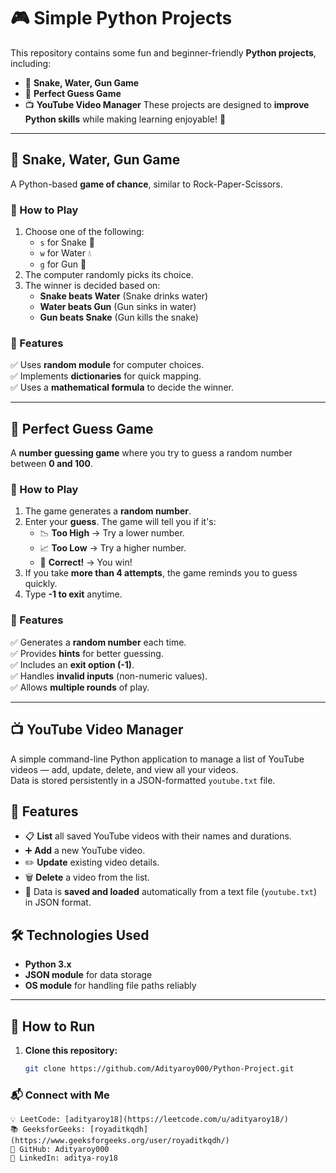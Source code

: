 # 🎮 Simple Python Projects  

This repository contains some fun and beginner-friendly **Python projects**, including:  
- 🐍 **Snake, Water, Gun Game**  
- 🎯 **Perfect Guess Game**  
- 📺 **YouTube Video Manager** 
These projects are designed to **improve Python skills** while making learning enjoyable! 🚀  

---

## 🐍 Snake, Water, Gun Game  

A Python-based **game of chance**, similar to Rock-Paper-Scissors.  

### 🔹 How to Play  
1. Choose one of the following:  
   - `s` for Snake 🐍  
   - `w` for Water 💧  
   - `g` for Gun 🔫  
2. The computer randomly picks its choice.  
3. The winner is decided based on:  
   - **Snake beats Water** (Snake drinks water)  
   - **Water beats Gun** (Gun sinks in water)  
   - **Gun beats Snake** (Gun kills the snake)  

### 🔧 Features  
✅ Uses **random module** for computer choices.  
✅ Implements **dictionaries** for quick mapping.  
✅ Uses a **mathematical formula** to decide the winner.  

---

## 🎯 Perfect Guess Game  

A **number guessing game** where you try to guess a random number between **0 and 100**.  

### 🔹 How to Play  
1. The game generates a **random number**.  
2. Enter your **guess**. The game will tell you if it's:  
   - 📉 **Too High** → Try a lower number.  
   - 📈 **Too Low** → Try a higher number.  
   - 🎉 **Correct!** → You win!  
3. If you take **more than 4 attempts**, the game reminds you to guess quickly.  
4. Type **-1 to exit** anytime.  

### 🔧 Features  
✅ Generates a **random number** each time.  
✅ Provides **hints** for better guessing.  
✅ Includes an **exit option (-1)**.  
✅ Handles **invalid inputs** (non-numeric values).  
✅ Allows **multiple rounds** of play.  

---

## 📺 YouTube Video Manager

A simple command-line Python application to manage a list of YouTube videos — add, update, delete, and view all your videos.  
Data is stored persistently in a JSON-formatted `youtube.txt` file.

## 🚀 Features

- 📋 **List** all saved YouTube videos with their names and durations.
- ➕ **Add** a new YouTube video.
- ✏️ **Update** existing video details.
- 🗑️ **Delete** a video from the list.
- 💾 Data is **saved and loaded** automatically from a text file (`youtube.txt`) in JSON format.

## 🛠️ Technologies Used

- **Python 3.x**
- **JSON module** for data storage
- **OS module** for handling file paths reliably

---
## 🚀 How to Run  
1. **Clone this repository:**  
   ```sh
   git clone https://github.com/Adityaroy000/Python-Project.git
### 📬 Connect with Me
    💡 LeetCode: [adityaroy18](https://leetcode.com/u/adityaroy18/)
    📚 GeeksforGeeks: [royaditkqdh](https://www.geeksforgeeks.org/user/royaditkqdh/)
    🔗 GitHub: Adityaroy000
    💼 LinkedIn: aditya-roy18

